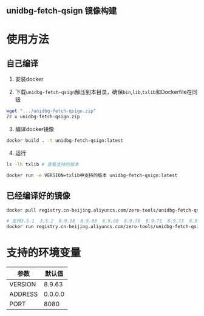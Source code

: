 unidbg-fetch-qsign 镜像构建
----

# 使用方法

## 自己编译
1. 安装docker

2. 下载`unidbg-fetch-qsign`解压到本目录，确保`bin`,`lib`,`txlib`和Dockerfile在同级
```bash
wget ".../unidbg-fetch-qsign.zip"
7z x unidbg-fetch-qsign.zip
```

3. 编译docker镜像
```sh
docker build . -t unidbg-fetch-qsign:latest
```

4. 运行
```sh
ls -lh txlib # 查看支持的版本

docker run -e VERSION=txlib中支持的版本 unidbg-fetch-qsign:latest
```

## 已经编译好的镜像
```sh
docker pull registry.cn-beijing.aliyuncs.com/zero-tools/unidbg-fetch-qsign:latest

# 支持3.5.1  3.5.2  8.9.58  8.9.63  8.9.68  8.9.70  8.9.71  8.9.73  8.9.80  8.9.83  8.9.85  8.9.88  8.9.90  8.9.93  8.9.96
docker run registry.cn-beijing.aliyuncs.com/zero-tools/unidbg-fetch-qsign:latest
```

# 支持的环境变量

| 参数 | 默认值 |
| - | - |
| VERSION | 8.9.63 |
| ADDRESS | 0.0.0.0 |
| PORT | 8080 |
